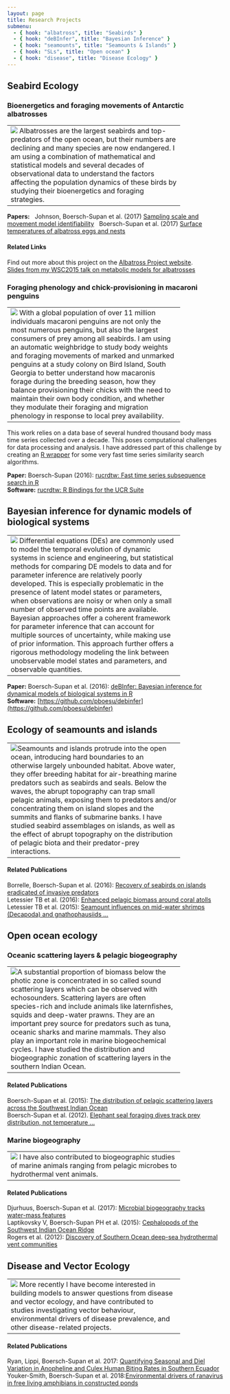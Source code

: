 ```yaml
---
layout: page
title: Research Projects
submenu:
  - { hook: "albatross", title: "Seabirds" }
  - { hook: "deBInfer", title: "Bayesian Inference" }
  - { hook: "seamounts", title: "Seamounts & Islands" }
  - { hook: "SLs", title: "Open ocean" }
  - { hook: "disease", title: "Disease Ecology" }
---
```


## Seabird Ecology<a name="albatross">&nbsp;</a>

### Bioenergetics and foraging movements of Antarctic albatrosses
<table style="width:80%"><tr><td>
<img class="img-research" src="http://leah.johnson-gramacy.com/albatross/wp-content/gallery/at-sea/JC66-800px-wm-2573.jpg"> Albatrosses are the largest seabirds and top-predators of the open ocean, but their numbers are declining and many species are now endangered. I am using a combination of mathematical and statistical models and several decades of observational data to understand the factors affecting the population dynamics of these birds by studying their bioenergetics and foraging strategies. 
</td></tr></table>

**Papers:**   
Johnson, Boersch-Supan et al. (2017) [Sampling scale and movement model identifiability](https://doi.org/10.1002/ece3.3461)   
Boersch-Supan et al. (2017) [Surface temperatures of albatross eggs and nests](https://doi.org/10.1080/01584197.2017.1406311)
#### Related Links
Find out more about this project on the <a href="http://leah.johnson-gramacy.com/albatross">Albatross Project website</a>.<br>
<a href="https://figshare.com/articles/Unravelling_physiological_and_ecological_determinants_of_albatross_chick_growth/1591048">Slides from my WSC2015 talk on metabolic models for albatrosses</a> 

### Foraging phenology and chick-provisioning in macaroni penguins<a name="weighbridge">&nbsp;</a>
<table style="width:80%"><tr><td>
<img class="img-research" src="/public/images/jumping_out_crop.gif"> With a global population of over 11 million individuals macaroni penguins are not only the most numerous penguins, but also the largest consumers of prey among all seabirds. I am using an automatic weighbridge to study body weights and foraging movements of marked and unmarked penguins at a study colony on Bird Island, South Georgia to better understand how macaronis forage during the breeding season, how they balance provisioning their chicks with the need to maintain their own body condition, and whether they modulate their foraging and migration phenology in response to local prey availability.
</td></tr></table>

This work relies on a data base of several hundred thousand body mass time series collected over a decade. This poses computational challenges for data processing and analysis. I have addressed part of this challenge by creating an [R wrapper](http://doi.org/10.21105/joss.00100) for some very fast time series similarity search algorithms.

**Paper:** Boersch-Supan (2016): [rucrdtw: Fast time series subsequence search in R](http://doi.org/10.21105/joss.00100)<br>
**Software:** [rucrdtw: R Bindings for the UCR Suite](https://cran.r-project.org/package=rucrdtw)


## Bayesian inference for dynamic models of biological systems<a name="deBInfer">&nbsp;</a>
<table style="width:80%"><tr><td>
<img class="img-research" src="http://leah.johnson-gramacy.com/QED/wp-content/uploads/2015/12/pretty_pairs_full_model_teixdat_crop-1170x470.jpg"> Differential equations (DEs) are commonly used to model the temporal evolution of dynamic
systems in science and engineering, but statistical methods for comparing DE models to data
and for parameter inference are relatively poorly developed. This is especially problematic in
the presence of latent model states or parameters, when observations are noisy or when only a
small number of observed time points are available.<br>
Bayesian approaches offer a coherent framework for parameter inference that can account for
multiple sources of uncertainty, while making use of prior information. This approach further
offers a rigorous methodology modeling the link between unobservable model states and
parameters, and observable quantities.
</td></tr></table>

**Paper:** Boersch-Supan et al. (2016): [deBInfer: Bayesian inference for dynamical models of biological systems in R](http://doi.org/10.1111/2041-210X.12679)<br>
**Software:** [https://github.com/pboesu/debinfer](https://github.com/pboesu/debinfer)

## Ecology of seamounts and islands <a name="seamounts">&nbsp;</a>
<table style="width:80%"><tr><td>
<img class="img-research" src="http://news.bbcimg.co.uk/media/images/51453000/gif/_51453465_pic6.gif">Seamounts and islands protrude into the open ocean, introducing hard boundaries to an otherwise largely unbounded habitat. Above water, they offer breeding habitat for air-breathing marine predators such as seabirds and seals. Below the waves, the abrupt topography can trap small pelagic animals, exposing them to predators and/or concentrating them on island slopes and the summits and flanks of submarine banks. I have studied seabird assemblages on islands, as well as the effect of abrupt topography on the distribution of pelagic biota and their predator-prey interactions.
</td></tr></table>

#### Related Publications
Borrelle, Boersch-Supan et al. (2016): [Recovery of seabirds on islands eradicated of invasive predators](../public/Borrelle_et_al_2016_prepress.pdf)<br>
Letessier TB et al. (2016): [Enhanced pelagic biomass around coral atolls](http://dx.doi.org/10.3354/meps11675)<br>
Letessier TB et al. (2015): [Seamount influences on mid-water shrimps (Decapoda) and gnathophausiids ...](http://dx.doi.org/10.1016/j.dsr2.2015.05.009)

## Open ocean ecology<a name="SLs">&nbsp;</a>

### Oceanic scattering layers & pelagic biogeography
<table style="width:80%"><tr><td>
<img class="img-research" src="/public/images/DVM38kHz.jpg">A substantial proportion of biomass below the photic zone is concentrated in so called sound scattering layers which can be observed with echosounders. Scattering layers are often species-rich and include animals like laternfishes, squids and deep-water prawns. They are an important prey source for predators such as tuna, oceanic sharks and marine mammals. They also play an important role in marine biogeochemical cycles. I have studied the distribution and biogeographic zonation of scattering layers in the southern Indian Ocean. 
</td></tr></table>

#### Related Publications
Boersch-Supan et al. (2015): [The distribution of pelagic scattering layers across the Southwest Indian Ocean](http://dx.doi.org/10.1016/j.dsr2.2015.06.023)<br>
Boersch-Supan et al. (2012). [Elephant seal foraging dives track prey distribution, not temperature ...](http://dx.doi.org/10.3354/meps09890)

### Marine biogeography
<table style="width:80%"><tr><td>
<img class="img-research" src="/public/images/6watermass_schematic.png"> I have also contributed to biogeographic studies of marine animals ranging from pelagic microbes to hydrothermal vent animals. 
</td></tr></table>

#### Related Publications
Djurhuus, Boersch-Supan et al. (2017): [Microbial biogeography tracks water-mass features](http://dx.doi.org/10.1098/rsos.170033)<br>
Laptikovsky V, Boersch-Supan PH et al. (2015): [Cephalopods of the Southwest Indian Ocean Ridge](http://dx.doi.org/10.1016/j.dsr2.2015.07.002)  
Rogers et al. (2012): [Discovery of Southern Ocean deep-sea hydrothermal vent communities](http://dx.doi.org/10.1371/journal.pbio.1001234)

## Disease and Vector Ecology<a name="disease">&nbsp;</a>

<table style="width:80%"><tr><td>
<img class="img-research" src="/public/images/Culex_sp.png">
More recently I have become interested in building models to answer questions from disease and vector ecology, and have contributed to studies investigating vector behaviour, environmental drivers of disease prevalence,  and other disease-related projects.
</td></tr></table>

#### Related Publications
Ryan, Lippi, Boersch-Supan et al. 2017: [Quantifying Seasonal and Diel Variation in Anopheline and Culex Human Biting Rates in Southern Ecuador](https://doi.org/10.1101/192773)  
Youker-Smith, Boersch-Supan et al. 2018:[Environmental drivers of ranavirus in free living amphibians in constructed ponds](https://doi.org/10.1101/321299)
